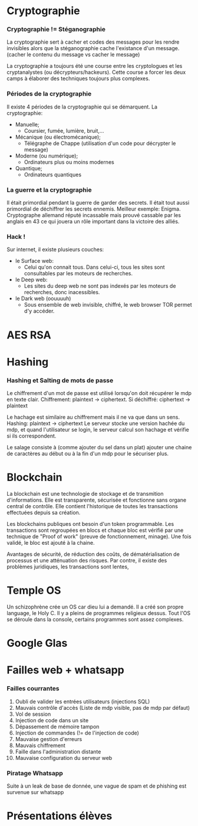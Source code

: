 # Cryptographie

### Cryptographie != Stéganographie
La cryptographie sert à cacher et codes des messages pour les rendre invisibles alors que la stéganographie cache l'existance d'un message. (cacher le contenu du message vs cacher le message)

La cryptographie a toujours été une course entre les cryptologues et les cryptanalystes (ou décrypteurs/hackeurs). Cette course a forcer les deux camps à élaborer des techniques toujours plus complexes.

### Périodes de la cryptographie
Il existe 4 périodes de la cryptographie qui se démarquent.
La cryptographie:
- Manuelle;
	- Coursier, fumée, lumière, bruit,...
- Mécanique (ou électromécanique);
	- Télégraphe de Chappe (utilisation d'un code pour décrypter le message)
- Moderne (ou numérique);
	- Ordinateurs plus ou moins modernes
- Quantique;
	- Ordinateurs quantiques

### La guerre et la cryptographie

Il était primordial pendant la guerre de garder des secrets. Il était tout aussi primordial de déchiffrer les secrets ennemis.
Meilleur exemple: Enigma. Cryptographe allemand réputé incassable mais prouvé cassable par les anglais en 43 ce qui jouera un rôle important dans la victoire des alliés. 

### Hack !

Sur internet, il existe plusieurs couches: 
- le Surface web:
	- Celui qu'on connait tous. Dans celui-ci, tous les sites sont consultables par les moteurs de recherches.
- le Deep web:
	- Les sites du deep web ne sont pas indexés par les moteurs de recherches, donc inacessibles.
- le Dark web (oouuuuh)
	- Sous ensemble de web invisible, chiffré, le web browser TOR permet d'y accéder. 
# AES RSA

# Hashing
### Hashing et Salting de mots de passe

Le chiffrement d'un mot de passe est utilisé lorsqu'on doit récupérer le mdp en texte clair.
Chiffrement: plaintext -> ciphertext. Si déchiffré: ciphertext -> plaintext

Le hachage est similaire au chiffrement mais il ne va que dans un sens.
Hashing: plaintext -> ciphertext
Le serveur stocke une version hachée du mdp, et quand l'utilisateur se login, le serveur calcul son hachage et vérifie si ils correspondent.

Le salage consiste à (comme ajouter du sel dans un plat) ajouter une chaine de caractères au début ou à la fin d'un mdp pour le sécuriser plus.
# Blockchain
La blockchain est une technologie de stockage et de transmition d'informations. Elle est transparente, sécurisée et fonctionne sans organe central de contrôle.
Elle contient l'historique de toutes les transactions effectuées depuis sa création.

Les blockchains publiques ont besoin d'un token programmable. Les transactions sont regroupées en blocs et chaque bloc est vérifié par une technique de "Proof of work" (preuve de fonctionnement, minage). Une fois validé, le bloc est ajouté à la chaine.

Avantages de sécurité, de réduction des coûts, de dématérialisation de processus et une atténuation des risques. 
Par contre, il existe des problèmes juridiques, les transactions sont lentes, 



# Temple OS
Un schizophrène crée un OS car dieu lui a demandé. Il a créé son propre language, le Holy C. Il y a pleins de programmes religieux dessus. Tout l'OS se déroule dans la console, certains programmes sont assez complexes.

# Google Glas

# Failles web + whatsapp

### Failles courrantes
1) Oubli de valider les entrées utilisateurs (injections SQL)
2) Mauvais contrôle d'accès (Liste de mdp visible, pas de mdp par défaut)
3) Vol de session
4) Injection de code dans un site
5) Dépassement de mémoire tampon
6) Injection de commandes (!= de l'injection de code)
7) Mauvaise gestion d'erreurs
8) Mauvais chiffrement
9) Faille dans l'administration distante
10) Mauvaise configuration du serveur web

### Piratage Whatsapp
Suite à un leak de base de donnée, une vague de spam et de phishing est survenue sur whatsapp 

# Présentations élèves